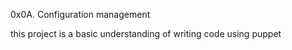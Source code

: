 0x0A. Configuration management


this project is a basic understanding of writing code using puppet

